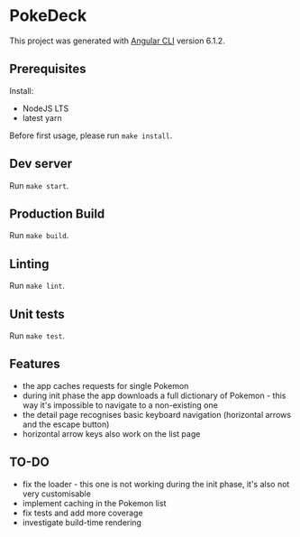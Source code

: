 # PokeDeck

This project was generated with [Angular CLI](https://github.com/angular/angular-cli) version 6.1.2.

## Prerequisites

Install:
- NodeJS LTS
- latest yarn

Before first usage, please run `make install`.

## Dev server

Run `make start`.

## Production Build

Run `make build`.

## Linting

Run `make lint`.

## Unit tests

Run `make test`.

## Features
- the app caches requests for single Pokemon
- during init phase the app downloads a full dictionary of Pokemon - this way it's impossible to navigate to a non-existing one
- the detail page recognises basic keyboard navigation (horizontal arrows and the escape button)
- horizontal arrow keys also work on the list page

## TO-DO
- fix the loader - this one is not working during the init phase, it's also not very customisable
- implement caching in the Pokemon list
- fix tests and add more coverage
- investigate build-time rendering
